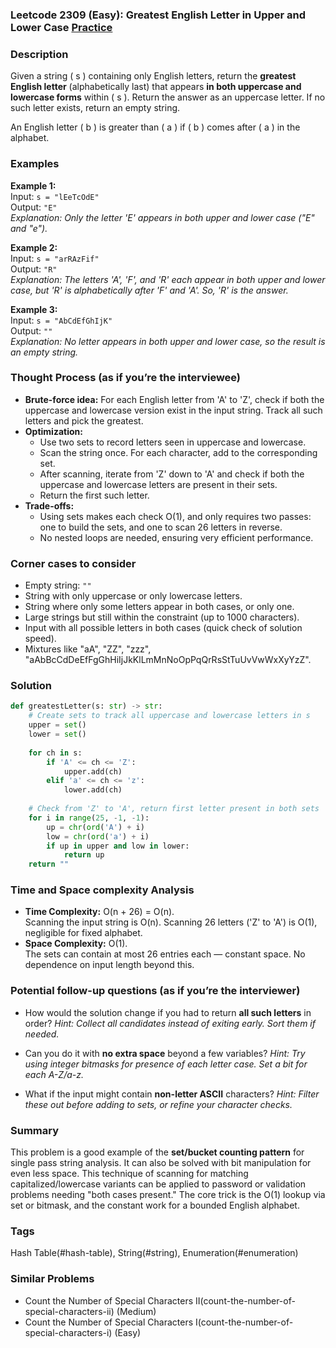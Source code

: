 ### Leetcode 2309 (Easy): Greatest English Letter in Upper and Lower Case [Practice](https://leetcode.com/problems/greatest-english-letter-in-upper-and-lower-case)

### Description  
Given a string \( s \) containing only English letters, return the **greatest English letter** (alphabetically last) that appears **in both uppercase and lowercase forms** within \( s \). Return the answer as an uppercase letter. If no such letter exists, return an empty string.

An English letter \( b \) is greater than \( a \) if \( b \) comes after \( a \) in the alphabet.

### Examples  

**Example 1:**  
Input: `s = "lEeTcOdE"`  
Output: `"E"`  
*Explanation: Only the letter 'E' appears in both upper and lower case ("E" and "e").*

**Example 2:**  
Input: `s = "arRAzFif"`  
Output: `"R"`  
*Explanation: The letters 'A', 'F', and 'R' each appear in both upper and lower case, but 'R' is alphabetically after 'F' and 'A'. So, 'R' is the answer.*

**Example 3:**  
Input: `s = "AbCdEfGhIjK"`  
Output: `""`  
*Explanation: No letter appears in both upper and lower case, so the result is an empty string.*

### Thought Process (as if you’re the interviewee)  
- **Brute-force idea:** For each English letter from 'A' to 'Z', check if both the uppercase and lowercase version exist in the input string. Track all such letters and pick the greatest.
- **Optimization:**  
  - Use two sets to record letters seen in uppercase and lowercase.  
  - Scan the string once. For each character, add to the corresponding set.  
  - After scanning, iterate from 'Z' down to 'A' and check if both the uppercase and lowercase letters are present in their sets.  
  - Return the first such letter.
- **Trade-offs:**  
  - Using sets makes each check O(1), and only requires two passes: one to build the sets, and one to scan 26 letters in reverse.
  - No nested loops are needed, ensuring very efficient performance.

### Corner cases to consider  
- Empty string: `""`
- String with only uppercase or only lowercase letters.
- String where only some letters appear in both cases, or only one.
- Large strings but still within the constraint (up to 1000 characters).
- Input with all possible letters in both cases (quick check of solution speed).
- Mixtures like "aA", "ZZ", "zzz", "aAbBcCdDeEfFgGhHiIjJkKlLmMnNoOpPqQrRsStTuUvVwWxXyYzZ".

### Solution

```python
def greatestLetter(s: str) -> str:
    # Create sets to track all uppercase and lowercase letters in s
    upper = set()
    lower = set()
    
    for ch in s:
        if 'A' <= ch <= 'Z':
            upper.add(ch)
        elif 'a' <= ch <= 'z':
            lower.add(ch)
    
    # Check from 'Z' to 'A', return first letter present in both sets
    for i in range(25, -1, -1):
        up = chr(ord('A') + i)
        low = chr(ord('a') + i)
        if up in upper and low in lower:
            return up
    return ""
```

### Time and Space complexity Analysis  

- **Time Complexity:** O(n + 26) = O(n).  
  Scanning the input string is O(n). Scanning 26 letters ('Z' to 'A') is O(1), negligible for fixed alphabet.
- **Space Complexity:** O(1).  
  The sets can contain at most 26 entries each — constant space. No dependence on input length beyond this.

### Potential follow-up questions (as if you’re the interviewer)  

- How would the solution change if you had to return **all such letters** in order?
  *Hint: Collect all candidates instead of exiting early. Sort them if needed.*

- Can you do it with **no extra space** beyond a few variables?
  *Hint: Try using integer bitmasks for presence of each letter case. Set a bit for each A-Z/a-z.*

- What if the input might contain **non-letter ASCII** characters?
  *Hint: Filter these out before adding to sets, or refine your character checks.*

### Summary
This problem is a good example of the **set/bucket counting pattern** for single pass string analysis. It can also be solved with bit manipulation for even less space. This technique of scanning for matching capitalized/lowercase variants can be applied to password or validation problems needing "both cases present." The core trick is the O(1) lookup via set or bitmask, and the constant work for a bounded English alphabet.

### Tags
Hash Table(#hash-table), String(#string), Enumeration(#enumeration)

### Similar Problems
- Count the Number of Special Characters II(count-the-number-of-special-characters-ii) (Medium)
- Count the Number of Special Characters I(count-the-number-of-special-characters-i) (Easy)